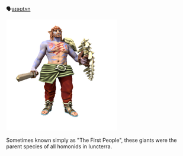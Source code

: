 🗣[aɪəʊtʌn]()

![](../../_assets/species/iotun.png)

Sometimes known simply as "The First People", these giants were the parent species of all homonids in Iuncterra.
